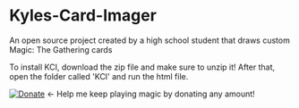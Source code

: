 # Kyles-Card-Imager
An open source project created by a high school student that draws custom Magic: The Gathering cards

To install KCI, download the zip file and make sure to unzip it! After that, open the folder called 'KCI' and run the html file.



[![Donate](https://img.shields.io/badge/Donate-PayPal-blue.svg?longCache=true&style=popout)](https://www.google.com/) ← Help me keep playing magic by donating any amount!
